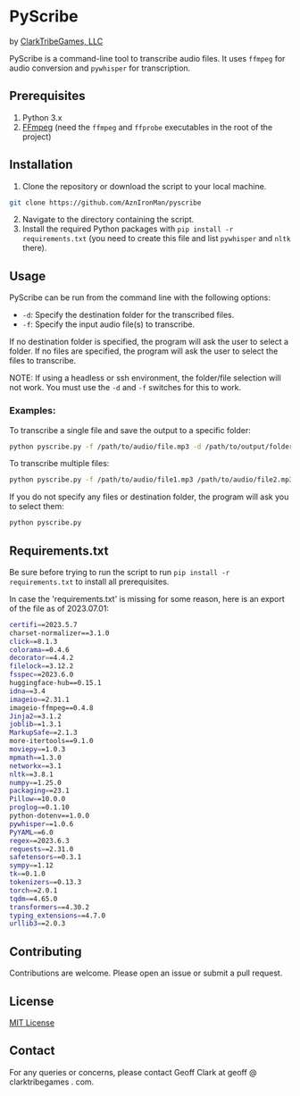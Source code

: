 # PyScribe

by [ClarkTribeGames, LLC](https://www.clarktribegames.com/)

PyScribe is a command-line tool to transcribe audio files. It uses `ffmpeg` for audio conversion and `pywhisper` for transcription.

## Prerequisites

1. Python 3.x
2. [FFmpeg](https://ffmpeg.org/download.html) (need the `ffmpeg` and `ffprobe` executables in the root of the project)

## Installation

1. Clone the repository or download the script to your local machine.

```bash
git clone https://github.com/AznIronMan/pyscribe
```

2. Navigate to the directory containing the script.
3. Install the required Python packages with `pip install -r requirements.txt` (you need to create this file and list `pywhisper` and `nltk` there).

## Usage

PyScribe can be run from the command line with the following options:

- `-d`: Specify the destination folder for the transcribed files.
- `-f`: Specify the input audio file(s) to transcribe.

If no destination folder is specified, the program will ask the user to select a folder. If no files are specified, the program will ask the user to select the files to transcribe.

NOTE: If using a headless or ssh environment, the folder/file selection will not work. You must use the `-d` and `-f` switches for this to work.

### Examples:

To transcribe a single file and save the output to a specific folder:

```bash
python pyscribe.py -f /path/to/audio/file.mp3 -d /path/to/output/folder
```

To transcribe multiple files:

```bash
python pyscribe.py -f /path/to/audio/file1.mp3 /path/to/audio/file2.mp3 -d /path/to/output/folder
```

If you do not specify any files or destination folder, the program will ask you to select them:

```bash
python pyscribe.py
```

## Requirements.txt

Be sure before trying to run the script to run `pip install -r requirements.txt` to install all prerequisites.

In case the 'requirements.txt' is missing for some reason, here is an export of the file as of 2023.07.01:

```bash
certifi==2023.5.7
charset-normalizer==3.1.0
click==8.1.3
colorama==0.4.6
decorator==4.4.2
filelock==3.12.2
fsspec==2023.6.0
huggingface-hub==0.15.1
idna==3.4
imageio==2.31.1
imageio-ffmpeg==0.4.8
Jinja2==3.1.2
joblib==1.3.1
MarkupSafe==2.1.3
more-itertools==9.1.0
moviepy==1.0.3
mpmath==1.3.0
networkx==3.1
nltk==3.8.1
numpy==1.25.0
packaging==23.1
Pillow==10.0.0
proglog==0.1.10
python-dotenv==1.0.0
pywhisper==1.0.6
PyYAML==6.0
regex==2023.6.3
requests==2.31.0
safetensors==0.3.1
sympy==1.12
tk==0.1.0
tokenizers==0.13.3
torch==2.0.1
tqdm==4.65.0
transformers==4.30.2
typing_extensions==4.7.0
urllib3==2.0.3
```

## Contributing

Contributions are welcome. Please open an issue or submit a pull request.

## License

[MIT License](https://raw.githubusercontent.com/AznIronMan/pyscribe/main/LICENSE.txt)

## Contact

For any queries or concerns, please contact Geoff Clark at geoff @ clarktribegames . com.
